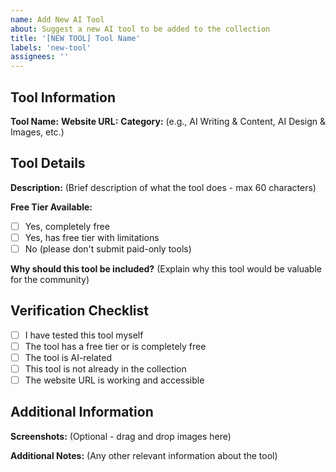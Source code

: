 ```yaml
---
name: Add New AI Tool
about: Suggest a new AI tool to be added to the collection
title: '[NEW TOOL] Tool Name'
labels: 'new-tool'
assignees: ''
---
```


## Tool Information

**Tool Name:**
**Website URL:**
**Category:** (e.g., AI Writing & Content, AI Design & Images, etc.)

## Tool Details

**Description:**
(Brief description of what the tool does - max 60 characters)

**Free Tier Available:**

- [ ] Yes, completely free
- [ ] Yes, has free tier with limitations
- [ ] No (please don't submit paid-only tools)

**Why should this tool be included?**
(Explain why this tool would be valuable for the community)

## Verification Checklist

- [ ] I have tested this tool myself
- [ ] The tool has a free tier or is completely free
- [ ] The tool is AI-related
- [ ] This tool is not already in the collection
- [ ] The website URL is working and accessible

## Additional Information

**Screenshots:** (Optional - drag and drop images here)

**Additional Notes:** (Any other relevant information about the tool)
